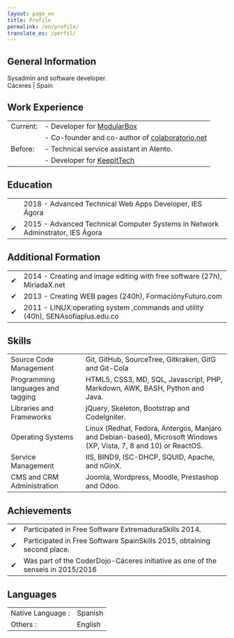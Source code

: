 ```yaml
---
layout: page_en
title: Profile
permalink: /en/profile/
translate_es: /perfil/
---
```


## General Information
<p class="profile-description">Sysadmin and software developer.
<br>
Cáceres | Spain
</p>

## Work Experience
<table class="profile-table">
	<tbody>
		<tr>
			<td class="profile-table-header">Current:</td>
			<td class="profile-table-info"> - Developer for <a href="http://modularbox.es" target="_blank">ModularBox</a></td>
		</tr>
		<tr>
			<td class="profile-table-header"></td>
			<td class="profile-table-info"> - Co-founder and co-author of <a href="http://colaboratorio.net" target="_blank">colaboratorio.net</a></td>
		</tr>
		<tr>
			<td class="profile-table-header">Before:</td>
			<td class="profile-table-info"> - Technical service assistant in Atento.</td>
		</tr>
		<tr>
			<td class="profile-table-header"></td>
			<td class="profile-table-info"> - Developer for <a href="http://keepitech.com" target="_blank">KeepItTech</a></td>
		</tr>
	</tbody>
</table>

## Education


<table class="profile-table">
	<tbody>
		<tr>
			<td class="profile-table-header"></td>
			<td class="profile-table-info">2018 - Advanced Technical Web Apps Developer, IES Ágora</td>
		</tr>
		<tr>
			<td class="profile-table-header">✔</td>
			<td class="profile-table-info">2015 - Advanced Technical Computer Systems in Network Adminstrator, IES Ágora</td>
		</tr>
	</tbody>
</table>

## Additional Formation

<table class="profile-table">
	<tbody>
		<tr>
			<td class="profile-table-info">✔</td>
			<td class="profile-table-info">2014 - Creating and image editing with free software (27h), MiriadaX.net</td>
		</tr>
		<tr>
			<td class="profile-table-info">✔</td>
			<td class="profile-table-info">2013 - Creating WEB pages (240h), FormaciónyFuturo.com</td>
		</tr>
		<tr>
			<td class="profile-table-info">✔</td>
			<td class="profile-table-info">2011 - LINUX:operating system ,commands and utility (40h), SENAsofiaplus.edu.co</td>
		</tr>
	</tbody>
</table>

## Skills

<table class = "profile-table">
	<tbody>
		<tr>
			<td class = "profile-table-header"> Source Code Management </td>
			<td class = "profile-table-info"> Git, GitHub, SourceTree, Gitkraken, GitG and Git-Cola </td>
		</tr>
		<tr>
			<td class = "profile-table-header"> Programming languages ​​and tagging </td>
			<td class = "profile-table-info"> HTML5, CSS3, MD, SQL, Javascript, PHP, Markdown, AWK, BASH, Python and Java. </td>
		</tr>
		<tr>
			<td class = "profile-table-header"> Libraries and Frameworks </td>
			<td class = "profile-table-info"> jQuery, Skeleton, Bootstrap and CodeIgniter. </td>
		</tr>
		<tr>
			<td class = "profile-table-header"> Operating Systems </td>
			<td class = "profile-table-info"> Linux (Redhat, Fedora, Antergos, Manjaro and Debian-based), Microsoft Windows (XP, Vista, 7, 8 and 10) or ReactOS. </td>
		</tr>
		<tr>
			<td class = "profile-table-header"> Service Management </td>
			<td class = "profile-table-info"> IIS, BIND9, ISC-DHCP, SQUID, Apache, and nGinX. </td>
		</tr>
		<tr>
			<td class = "profile-table-header"> CMS and CRM Administration </td>
			<td class = "profile-table-info"> Joomla, Wordpress, Moodle, Prestashop and Odoo. </td>
		</tr>
	</tbody>
</table>

## Achievements

<table class="profile-table">
	<tbody>
		<tr><td class="profile-table-info">✔</td><td class="profile-table-info">Participated in Free Software ExtremaduraSkills 2014.</td></tr>
		<tr><td class="profile-table-info">✔</td><td class="profile-table-info">Participated in Free Software SpainSkills 2015, obtaining second place.</td></tr>
		<tr><td class="profile-table-info">✔</td><td class="profile-table-info">Was part of the CoderDojo-Cáceres initiative as one of the senseis in 2015/2016</td></tr>
	</tbody>
</table>

## Languages

<table class="profile-table">
	<tbody>
		<tr>
			<td class="profile-table-header">Native Language :</td>
			<td class="profile-table-info">Spanish</td>
		</tr>
		<tr>
			<td class="profile-table-header">Others :</td>
			<td class="profile-table-info">English</td>
		</tr>
	</tbody>
</table>
